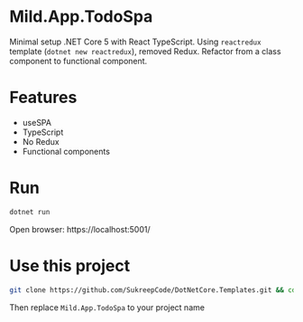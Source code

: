 # Mild.App.TodoSpa

Minimal setup .NET Core 5 with React TypeScript.
Using `reactredux` template (`dotnet new reactredux`), removed Redux. 
Refactor from a class component to functional component.

# Features
- useSPA
- TypeScript
- No Redux
- Functional components

<!-- more -->
# Run

```sh
dotnet run
```

Open browser: https://localhost:5001/

# Use this project

```sh
git clone https://github.com/SukreepCode/DotNetCore.Templates.git && cd DotNetCore.Templates && git sparse-checkout set Mild.App.TodoSpa
```

Then replace `Mild.App.TodoSpa` to your project name
